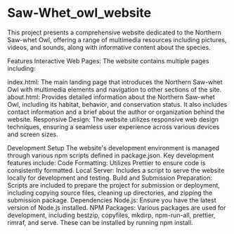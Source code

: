 # Saw-Whet_owl_website

This project presents a comprehensive website dedicated to the Northern Saw-whet Owl, offering a range of multimedia resources including pictures, videos, and sounds, along with informative content about the species.

Features
Interactive Web Pages: The website contains multiple pages including:

index.html: The main landing page that introduces the Northern Saw-whet Owl with multimedia elements and navigation to other sections of the site.
about.html: Provides detailed information about the Northern Saw-whet Owl, including its habitat, behavior, and conservation status. It also includes contact information and a brief about the author or organization behind the website.
Responsive Design: The website utilizes responsive web design techniques, ensuring a seamless user experience across various devices and screen sizes.

Development Setup
The website's development environment is managed through various npm scripts defined in package.json. Key development features include:
Code Formatting: Utilizes Prettier to ensure code is consistently formatted.
Local Server: Includes a script to serve the website locally for development and testing.
Build and Submission Preparation: Scripts are included to prepare the project for submission or deployment, including copying source files, cleaning up directories, and zipping the submission package.
Dependencies
Node.js: Ensure you have the latest version of Node.js installed.
NPM Packages: Various packages are used for development, including bestzip, copyfiles, mkdirp, npm-run-all, prettier, rimraf, and serve. These can be installed by running npm install.
